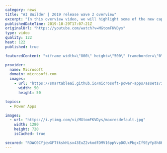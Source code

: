 ```yaml
---
category: news
title: "AI Builder | 2019 release wave 2 overview"
excerpt: "In this overview video, we will highlight some of the new capabilities included in the latest update to AI Builder within Power Apps that will help you plan and prepare for the upcoming updates with confidence.     Here are the capabilities covered:  • Building AI models  • Managing and sharing AI models"
publishedDateTime: 2019-10-29T17:07:21Z
originalUrl: "https://youtube.com/watch?v=MGtomFKVDys"
type: video
quality: 122
heat: 122
published: true

featuredContent: "<iframe width=\"800\" height=\"500\" frameborder=\"0\" src=\"https://www.youtube.com/embed/MGtomFKVDys\" allow=\"accelerometer; autoplay; encrypted-media; gyroscope; picture-in-picture\" allowfullscreen></iframe>"

provider:
  name: Microsoft
  domain: microsoft.com
  images:
    - url: "https://smartableai.github.io/microsoft-power-apps/assets/images/organizations/microsoft.com-50x50.jpg"
      width: 50
      height: 50

topics:
  - Power Apps

images:
  - url: "https://i.ytimg.com/vi/MGtomFKVDys/maxresdefault.jpg"
    width: 1280
    height: 720
    isCached: true

secured: "ROWC0CYjqwGFTtkskHLsx43EuZ2vkodfDMV16ppVvpDOUxPbgxIf9EyYp8h8HFZpUjd6hs6myp9d2uC9NVSqUOusfayQyv9B0WGIE6o/xv24TL4s7XjPGFiwfD1JWd4Pv6fDtSUbjL/76l3MUANkE8/bdhXSoqNxm94q8KFiCjrEFAt8aJck8rnWkWucLD8NnKM7aEjZ3Jk/XRpDsFzAS6mXymeH7CpM97mTlyv4V7jwYPOBoWqa3ebMymzjBmOGqKEG63VQOgQV+YELlaC0XkCDzFbBo9SOZ31aqqLF00rLZE+zj9kkQBv/65pYIMPyh9ObDULSWwBJK4vGJZloXkG0dnNwflqQVfwDoHGbOKxcqMcWDsR1uuFj9jlTuFECXaJzZViI7t76ZojPRDVNMFKBlWBaYrb7Weobd+340m1/hMJgvcktuKtXJXmR0nBC;DHxa9r9GDc8AX0VFwaHx1Q=="
---
```


